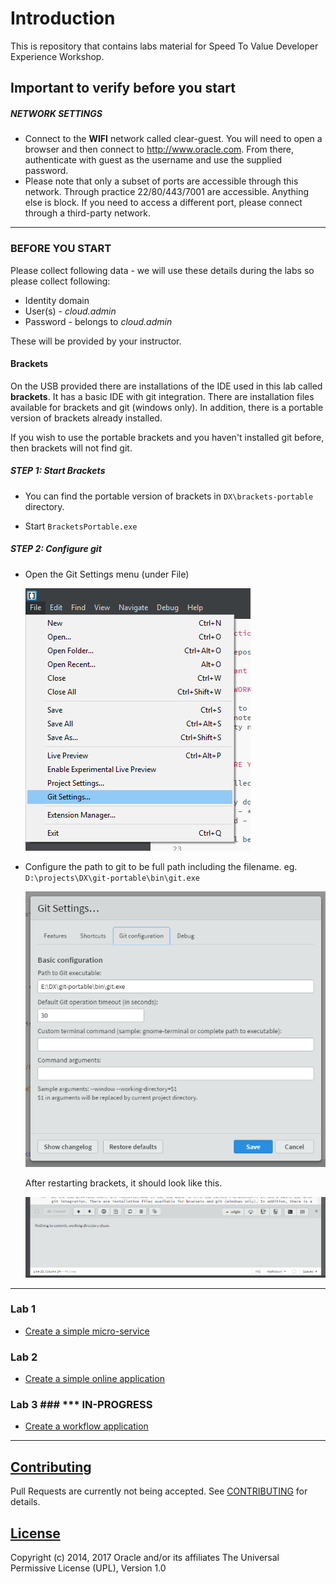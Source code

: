 # Introduction #

This is repository that contains labs material for Speed To Value Developer Experience Workshop.

## Important to verify before you start ##

##### NETWORK SETTINGS

+ Connect to the **WIFI** network called clear-guest. You will need to open a browser and then connect to http://www.oracle.com. From there, authenticate with guest as the username and use the supplied password.
+ Please note that only a subset of ports are accessible through this network. Through practice 22/80/443/7001 are accessible. Anything else is block. If you need to access a different port, please connect through a third-party network.

----

### BEFORE YOU START

Please collect following data - we will use these details during the labs so please collect following:

+ Identity domain
+ User(s) - *cloud.admin*
+ Password - belongs to *cloud.admin* 

These will be provided by your instructor.

#### Brackets ####

On the USB provided there are installations of the IDE used in this lab called **brackets**. It has a basic IDE with git integration. There are installation files available for brackets and git (windows only). In addition, there is a portable version of brackets already installed.

If you wish to use the portable brackets and you haven't installed git before, then brackets will not find git.

##### **STEP 1:** Start Brackets

- You can find the portable version of brackets in `DX\brackets-portable` directory.

- Start `BracketsPortable.exe`

##### **STEP 2:** Configure git

- Open the Git Settings menu (under File)

    ![](common/images/brackets-install-001.png)

- Configure the path to git to be full path including the filename.
    eg. `D:\projects\DX\git-portable\bin\git.exe`

    ![](common/images/brackets-install-002.png)

    After restarting brackets, it should look like this.
    
    ![](common/images/brackets-install-003.png)

----
### Lab 1 ###
+ [Create a simple micro-service](cloud-native-devops/README.md)

### Lab 2 ###
+ [Create a simple online application](stack/README.md)

### Lab 3 ### *** IN-PROGRESS
+ [Create a workflow application](pcs/README.md)


---

## [Contributing](CONTRIBUTING.md)
Pull Requests are currently not being accepted. See [CONTRIBUTING](CONTRIBUTING.md) for details.

## [License](LICENSE.md)
Copyright (c) 2014, 2017 Oracle and/or its affiliates
The Universal Permissive License (UPL), Version 1.0
